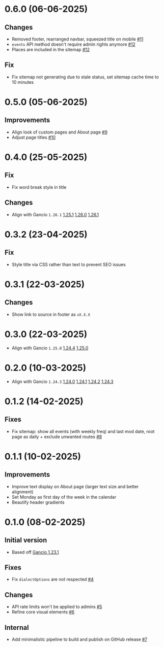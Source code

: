 # 0.6.0 (06-06-2025)
## Changes
- Removed footer, rearranged navbar, squeezed title on mobile [#11](https://github.com/tboye/offbeat.amsterdam/pull/11)
- `events` API method doesn't require admin rights anymore [#12](https://github.com/tboye/offbeat.amsterdam/pull/12)
- Places are included in the sitemap [#12](https://github.com/tboye/offbeat.amsterdam/pull/12)

## Fix
- Fix sitemap not generating due to stale status, set sitemap cache time to 10 minutes

# 0.5.0 (05-06-2025)
## Improvements
- Align look of custom pages and About page [#9](https://github.com/tboye/offbeat.amsterdam/pull/9)
- Adjust page titles [#10](https://github.com/tboye/offbeat.amsterdam/pull/10)

# 0.4.0 (25-05-2025)
## Fix
- Fix word break style in title

## Changes
- Align with Gancio `1.26.1`
[1.25.1](https://framagit.org/les/gancio/compare/v1.25.0...v1.25.1)
[1.26.0](https://framagit.org/les/gancio/compare/v1.25.1...v1.26.0)
[1.26.1](https://framagit.org/les/gancio/compare/v1.26.0...v1.26.1)

# 0.3.2 (23-04-2025)
## Fix
- Style title via CSS rather than text to prevent SEO issues

# 0.3.1 (22-03-2025)
## Changes
- Show link to source in footer as `vX.X.X`

# 0.3.0 (22-03-2025)
- Align with Gancio `1.25.0`
[1.24.4](https://framagit.org/les/gancio/compare/v1.24.3...v1.24.4)
[1.25.0](https://framagit.org/les/gancio/compare/v1.24.4...v1.25.0)

# 0.2.0 (10-03-2025)
- Align with Gancio `1.24.3`
[1.24.0](https://framagit.org/les/gancio/compare/v1.23.1...v1.24.0)
[1.24.1](https://framagit.org/les/gancio/compare/v1.24.0...v1.24.1)
[1.24.2](https://framagit.org/les/gancio/compare/v1.24.1...v1.24.2)
[1.24.3](https://framagit.org/les/gancio/compare/v1.24.2...v1.24.3)

# 0.1.2 (14-02-2025)
## Fixes
- Fix sitemap: show all events (with weekly freq) and last mod date, root page as daily + exclude unwanted routes
[#8](https://github.com/tboye/offbeat.amsterdam/pull/8)

# 0.1.1 (10-02-2025)
## Improvements
- Improve text display on About page (larger text size and better alignment)
- Set Monday as first day of the week in the calendar
- Beautify header gradients

# 0.1.0 (08-02-2025)
## Initial version
- Based off [Gancio 1.23.1](https://framagit.org/les/gancio/compare/v1.23.0...v1.23.1) 

## Fixes
- Fix `dialectOptions` are not respected [#4](https://github.com/tboye/offbeat.amsterdam/pull/4)

## Changes
- API rate limits won't be applied to admins [#5](https://github.com/tboye/offbeat.amsterdam/pull/5)
- Refine core visual elements [#6](https://github.com/tboye/offbeat.amsterdam/pull/6)

## Internal
- Add minimalistic pipeline to build and publish on GitHub release [#7](https://github.com/tboye/offbeat.amsterdam/pull/7)
